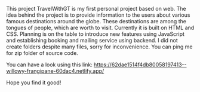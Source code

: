 This project TravelWithGT is my first personal project based on web. The idea behind the project is to provide information to the users about various 
famous destinations around the globe. These destinations are among the tongues of people, which are worth to visit. Currently it is built on HTML and
CSS. Planning is on the table to introduce new features using JavaScript and establishing booking and mailing service using backend. I did not create 
folders despite many files, sorry for inconvenience. You can ping me for zip folder of source code.

You can have a look using this link: https://62dae1514f4db80058197413--willowy-frangipane-60dac4.netlify.app/

Hope you find it good!
